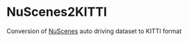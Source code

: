 # NuScenes2KITTI
Conversion of [NuScenes](https://github.com/nutonomy/nuscenes-devkit) auto driving dataset to KITTI format
